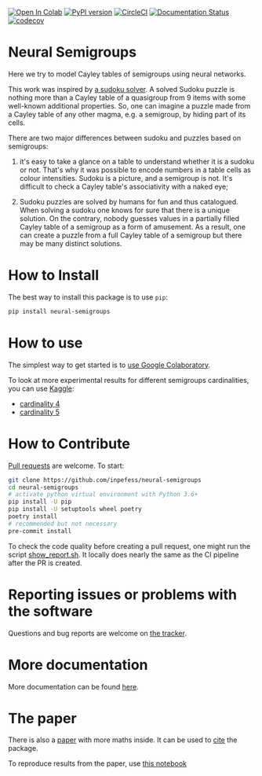 [![Open In Colab](https://colab.research.google.com/assets/colab-badge.svg)](https://colab.research.google.com/github/inpefess/neural-semigroups/blob/master/examples/dae_4_colab.ipynb) [![PyPI version](https://badge.fury.io/py/neural-semigroups.svg)](https://badge.fury.io/py/neural-semigroups) [![CircleCI](https://circleci.com/gh/inpefess/neural-semigroups.svg?style=svg)](https://circleci.com/gh/inpefess/neural-semigroups) [![Documentation Status](https://readthedocs.org/projects/neural-semigroups/badge/?version=latest)](https://neural-semigroups.readthedocs.io/en/latest/?badge=latest) [![codecov](https://codecov.io/gh/inpefess/neural-semigroups/branch/master/graph/badge.svg)](https://codecov.io/gh/inpefess/neural-semigroups)

# Neural Semigroups

Here we try to model Cayley tables of semigroups using neural networks.

This work was inspired by [a sudoku
solver](https://github.com/Kyubyong/sudoku). A solved Sudoku puzzle
is nothing more than a Cayley table of a quasigroup from 9 items with
some well-known additional properties. So, one can imagine a puzzle
made from a Cayley table of any other magma, e.g. a semigroup, by
hiding part of its cells.

There are two major differences between sudoku and puzzles based on
semigroups:

1) it's easy to take a glance on a table to understand whether it is
a sudoku or not. That's why it was possible to encode numbers in a
table cells as colour intensities. Sudoku is a picture, and a
semigroup is not. It's difficult to check a Cayley table's
associativity with a naked eye;

2) Sudoku puzzles are solved by humans for fun and thus catalogued.
When solving a sudoku one knows for sure that there is a unique
solution. On the contrary, nobody guesses values in a partially
filled Cayley table of a semigroup as a form of amusement. As a
result, one can create a puzzle from a full Cayley table of a
semigroup but there may be many distinct solutions.

# How to Install

The best way to install this package is to use `pip`:

```sh
pip install neural-semigroups
```

# How to use

The simplest way to get started is to [use Google Colaboratory](https://colab.research.google.com/github/inpefess/neural-semigroups/blob/master/examples/dae_4_colab.ipynb).

To look at more experimental results for different semigroups cardinalities, you can use [Kaggle](https://kaggle.com):

* [cardinality 4](https://www.kaggle.com/inpefess/neural-semigroups-dae-dim-4)
* [cardinality 5](https://www.kaggle.com/inpefess/neural-semigroups-dae-dim-5)

# How to Contribute

[Pull requests](https://github.com/inpefess/neural-semigroups/pulls) are welcome. To start:

```sh
git clone https://github.com/inpefess/neural-semigroups
cd neural-semigroups
# activate python virtual environment with Python 3.6+
pip install -U pip
pip install -U setuptools wheel poetry
poetry install
# recommended but not necessary
pre-commit install
```

To check the code quality before creating a pull request, one might run the script [show_report.sh](https://colab.research.google.com/github/inpefess/neural-semigroups/blob/master/show_report.sh). It locally does nearly the same as the CI pipeline after the PR is created.

# Reporting issues or problems with the software

Questions and bug reports are welcome on [the tracker](https://github.com/inpefess/neural-semigroups/issues). 

# More documentation

More documentation can be found [here](https://neural-semigroups.readthedocs.io/en/latest).

# The paper

There is also a [paper](https://arxiv.org/abs/2103.07388) with more maths inside. It can be used to [cite](https://dblp.org/rec/journals/corr/abs-2103-07388.html?view=bibtex) the package.

To reproduce results from the paper, use [this notebook](https://colab.research.google.com/github/inpefess/neural-semigroups/blob/master/examples/train_a_model.ipynb)
